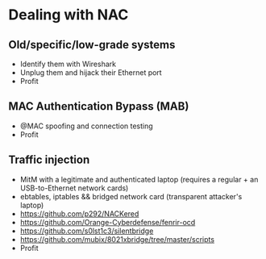 # Dealing with NAC
## Old/specific/low-grade systems
- Identify them with Wireshark
- Unplug them and hijack their Ethernet port
- Profit

## MAC Authentication Bypass (MAB)
- @MAC spoofing and connection testing
- Profit

## Traffic injection
- MitM with a legitimate and authenticated laptop (requires a regular + an USB-to-Ethernet network cards)
- ebtables, iptables && bridged network card (transparent attacker's laptop)
- https://github.com/p292/NACKered
- https://github.com/Orange-Cyberdefense/fenrir-ocd
- https://github.com/s0lst1c3/silentbridge
- https://github.com/mubix/8021xbridge/tree/master/scripts
- Profit
